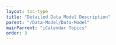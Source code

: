```yaml
---
layout: toc-type
title: "Detailed Data Model Description"
parent: "/Data-Model/Data-Model"
mainParrent: "iCalendar Topics"
order: 3
---
```


